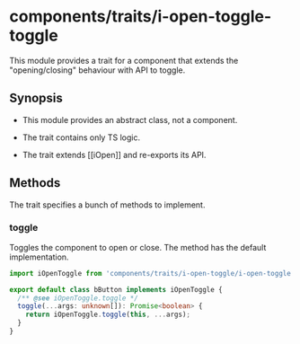 # components/traits/i-open-toggle-toggle

This module provides a trait for a component that extends the "opening/closing" behaviour with API to toggle.

## Synopsis

* This module provides an abstract class, not a component.

* The trait contains only TS logic.

* The trait extends [[iOpen]] and re-exports its API.

## Methods

The trait specifies a bunch of methods to implement.

### toggle

Toggles the component to open or close.
The method has the default implementation.

```typescript
import iOpenToggle from 'components/traits/i-open-toggle/i-open-toggle';

export default class bButton implements iOpenToggle {
  /** @see iOpenToggle.toggle */
  toggle(...args: unknown[]): Promise<boolean> {
    return iOpenToggle.toggle(this, ...args);
  }
}
```
